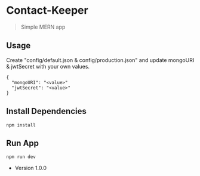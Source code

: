 # Contact-Keeper
> Simple MERN app
## Usage
Create "config/default.json & config/production.json" and update mongoURI & jwtSecret with your own values.
```
{
  "mongoURI": "<value>"
  "jwtSecret": "<value>"
}
```
## Install Dependencies
```
npm install
```
## Run App
```
npm run dev
```
- Version 1.0.0

